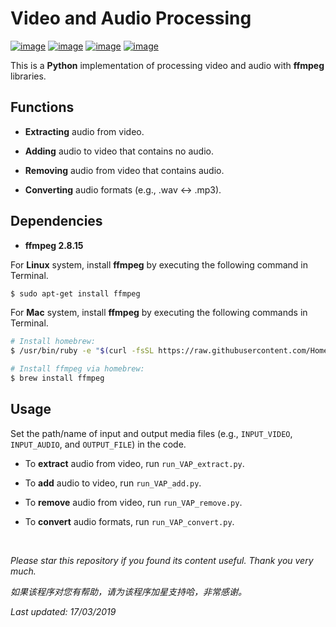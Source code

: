 # Video and Audio Processing

[![image](https://img.shields.io/badge/license-MIT-lightgrey.svg)]()
[![image](https://img.shields.io/badge/python-3.7-blue.svg)]()
[![image](https://img.shields.io/badge/status-stable-brightgreen.svg)]()
[![image](https://img.shields.io/badge/build-passing-brightgreen.svg)]()

This is a **Python** implementation of processing video and audio with **ffmpeg** libraries.

## Functions

- **Extracting** audio from video.

- **Adding** audio to video that contains no audio.

- **Removing** audio from video that contains audio.

- **Converting** audio formats (e.g., .wav <-> .mp3).

## Dependencies

* __ffmpeg 2.8.15__

For **Linux** system, install **ffmpeg** by executing the following command in Terminal.
```bash
$ sudo apt-get install ffmpeg
```

For **Mac** system, install **ffmpeg** by executing the following commands in Terminal.
```bash
# Install homebrew:
$ /usr/bin/ruby -e "$(curl -fsSL https://raw.githubusercontent.com/Homebrew/install/master/install)"

# Install ffmpeg via homebrew:
$ brew install ffmpeg
```

## Usage

Set the path/name of input and output media files (e.g., ```INPUT_VIDEO```, ```INPUT_AUDIO```, and ```OUTPUT_FILE```) in the code.

- To **extract** audio from video, run ```run_VAP_extract.py```.

- To **add** audio to video, run ```run_VAP_add.py```.

- To **remove** audio from video, run ```run_VAP_remove.py```.

- To **convert** audio formats, run ```run_VAP_convert.py```.

<br>

<i>Please star this repository if you found its content useful. Thank you very much.</i>

<i>如果该程序对您有帮助，请为该程序加星支持哈，非常感谢。</i>

<i>Last updated: 17/03/2019</i>
